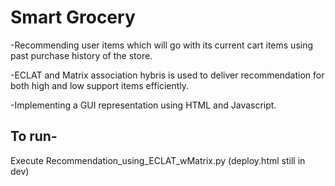 # Smart Grocery
-Recommending user items which will go with its current cart items using past purchase history of the store.

-ECLAT and Matrix association hybris is used to deliver recommendation for both high and low support items efficiently.

-Implementing a GUI representation using HTML and Javascript.

<h2>To run-</h2> 
Execute Recommendation_using_ECLAT_wMatrix.py (deploy.html still in dev)
